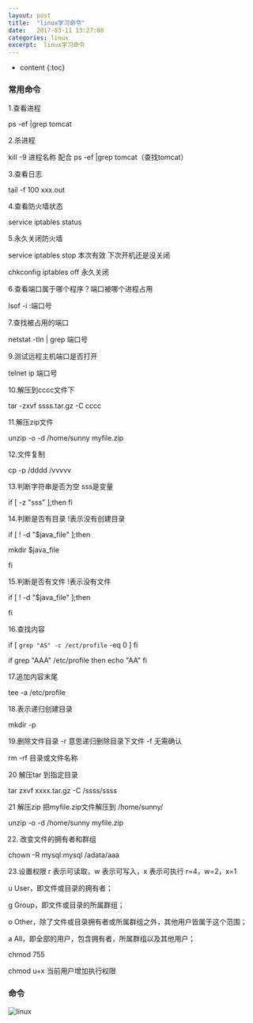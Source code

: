 ```yaml
---
layout: post
title:  "linux学习命令"
date:   2017-03-11 13:27:00
categories: linux
excerpt:  linux学习命令
---
```


* content
{:toc}




### 常用命令

1.查看进程

ps -ef |grep tomcat



2.杀进程

kill -9 进程名称    配合 ps -ef |grep tomcat（查找tomcat）


3.查看日志

tail -f 100 xxx.out



4.查看防火墙状态

service iptables status



5.永久关闭防火墙

service iptables stop   本次有效   下次开机还是没关闭

chkconfig iptables off   永久关闭



6.查看端口属于哪个程序？端口被哪个进程占用

lsof -i :端口号



7.查找被占用的端口

netstat -tln | grep 端口号



9.测试远程主机端口是否打开

telnet ip  端口号  


10.解压到cccc文件下

tar -zxvf  ssss.tar.gz -C cccc 



11.解压zip文件

unzip -o -d /home/sunny myfile.zip


12.文件复制

cp -p  /dddd   /vvvvv


13.判断字符串是否为空  sss是变量 

if [ -z "sss" ];then
fi

14.判断是否有目录   !表示没有创建目录

if [ ! -d "$java_file" ];then

mkdir $java_file

fi



15.判断是否有文件   !表示没有文件

if [ ! -d "$java_file" ];then

fi



16.查找内容

if [ `grep "AS" -c /ect/profile` -eq 0  ]
fi



if grep "AAA"  /etc/profile 
then
echo "AA"
fi


17.追加内容末尾

tee -a /etc/profile 


18.表示递归创建目录

mkdir -p



19.删除文件目录  -r 意思递归删除目录下文件  -f 无需确认

rm -rf 目录或文件名称


20 解压tar  到指定目录

tar zxvf xxxx.tar.gz -C  /ssss/ssss


21 解压zip  把myfile.zip文件解压到 /home/sunny/

unzip -o -d /home/sunny myfile.zip


22. 改变文件的拥有者和群组

chown -R  mysql:mysql  /adata/aaa



23.设置权限  r 表示可读取，w 表示可写入，x 表示可执行   r=4，w=2，x=1

u User，即文件或目录的拥有者；

g Group，即文件或目录的所属群组；

o Other，除了文件或目录拥有者或所属群组之外，其他用户皆属于这个范围；

a All，即全部的用户，包含拥有者，所属群组以及其他用户；

chmod 755  

chmod u+x 当前用户增加执行权限



### 命令


![linux](https://images2018.cnblogs.com/blog/658978/201803/658978-20180321180036751-1061902305.gif)







